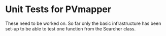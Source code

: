 # Unit Tests for PVmapper

These need to be worked on. So far only the basic infrastructure has been
set-up to be able to test one function from the Searcher class.
